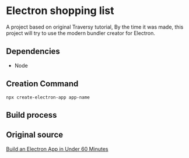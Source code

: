 # Electron shopping list

A project based on original Traversy tutorial, By the time it was made, this project will try to use the modern bundler creator for Electron.

## Dependencies
- Node

## Creation Command

    npx create-electron-app app-name

## Build process

## Original source

[Build an Electron App in Under 60 Minutes](https://www.youtube.com/watch?v=kN1Czs0m1SU&t=302s)